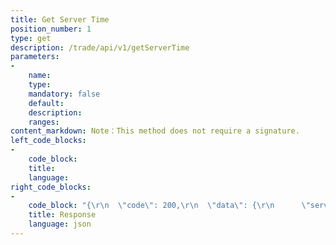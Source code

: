 ```yaml
---
title: Get Server Time
position_number: 1
type: get
description: /trade/api/v1/getServerTime
parameters:
-
    name:
    type:
    mandatory: false
    default:
    description:
    ranges:
content_markdown: Note：This method does not require a signature.   
left_code_blocks:
-
    code_block:
    title:
    language:
right_code_blocks:
-
    code_block: "{\r\n  \"code\": 200,\r\n  \"data\": {\r\n      \"serverTime\": 1562924059006\r\n  },\r\n  \"info\": \"success\"\r\n}"
    title: Response
    language: json
---
```

